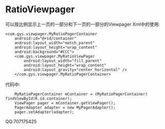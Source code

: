 # RatioViewpager
可以按比例显示上一页的一部分和下一页的一部分的Viewpager
Xml中的使用:

	<com.gys.viewpager.MyRatioPagerContainer
        android:id="@+id/container"
        android:layout_width="match_parent"
        android:layout_height="wrap_content"
        android:background="#CCC">
        <com.gys.viewpager.MyRatioViewPager
            android:layout_width="fill_parent"
            android:layout_height="wrap_content"
            android:layout_gravity="center_horizontal" />
    	</com.gys.viewpager.MyRatioPagerContainer>
	
代码中:

		MyRatioPagerContainer mContainer = (MyRatioPagerContainer) findViewById(R.id.container);
        ViewPager pager = mContainer.getViewPager();
        PagerAdapter adapter = new MyPagerAdapter();
        pager.setAdapter(adapter);
	


QQ:707175425